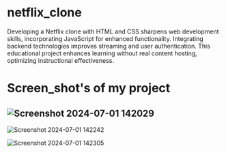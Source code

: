 # netflix_clone
Developing a Netflix clone with HTML and CSS sharpens web development skills, incorporating JavaScript for enhanced functionality. Integrating backend technologies improves streaming and user authentication. This educational project enhances learning without real content hosting, optimizing instructional effectiveness.
# Screen_shot's of my project
![Screenshot 2024-07-01 142029](https://github.com/satvika0204/netflix_clone/assets/174268829/52c6a6f7-a9e6-4fb7-b341-ec1a3a747425)
-------------------------------------------------------------------------------------------------------------------------------------
![Screenshot 2024-07-01 142242](https://github.com/satvika0204/netflix_clone/assets/174268829/0dd80a94-b506-4a56-b87f-afd2363f621d)

![Screenshot 2024-07-01 142305](https://github.com/satvika0204/netflix_clone/assets/174268829/c4961238-a419-4130-9b24-5284f4d7f3c5)
